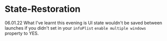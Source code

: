 # State-Restoration

06.01.22 What I've learnt this evening is UI state wouldn't be saved between launches if you didn't set in your `infoPlist` `enable multiple windows` property to YES. 
